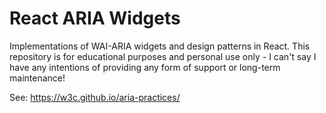 # React ARIA Widgets

Implementations of WAI-ARIA widgets and design patterns in React. This repository is for educational purposes and personal use only - I can't say I have any intentions of providing any form of support or long-term maintenance!

See: https://w3c.github.io/aria-practices/
